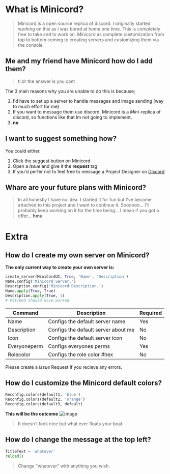 # What is Minicord?
> Minicord is a open source replica of discord. I originally started working on this as I was bored at home one time. This is completely free to take and to work on. 
> Minicord as complete customization from top to bottom coming to creating servers and customizing them via the console.

## Me and my friend have Minicord how do I add them?
> tl;dr the answer is you cant

The 3 main reasons why you are unable to do this is because;
1. I'd have to set up a server to handle messages and image sending (way to much effort for me)
2. If you want to message them use discord. Minicord is a *Mini*-replica of discord, so functions like that Im not going to implement.
3. **no**

## I want to suggest something how?
You could either.
1. Click the suggest button on Minicord
2. Open a *Issue* and give it the **request** tag
3. If you'd perfer not to feel free to message a Project Designer on [Discord](https://discord.com/invite/6AkXb5rRW7)

## Whare are your future plans with Minicord?
> In all honestly I have no idea. I started it for fun but I've become attached to this project and I want to continue it. Soooooo... I'll probably keep working on it for the time being...
I mean if you got a offer... **hmu**

# Extra

## How do I create my own server on Minicord?
**The only current way to create your own server is:**
```python
create_server(MiniCordUI, True, 'Name', 'Description')
Name.config('Minicord Server.')
Description.config('Minicord Description.')
Name.apply(True, True)
Description.apply(True, 1)
# Patched should have worked
```
| Command | Description | Required |
| ------- | ----------- | -------- |
| Name | Configs the default server name | Yes | 
| Description | Configs the default server about me | No |
| Icon | Configs the default server icon | No |
| Everyoneperm | Configs everyones perms | Yes |
| Rolecolor | Configs the role color #hex | No |

Please create a *Issue* Request If you recieve any errors.

## How do I customize the Minicord default colors?
```python
Reconfig.colors(default1, 'blue')
Reconfig.colors(default2, 'orange')
Reconfig.colors(default3, default)
```
**This will be the outcome**
![image](https://user-images.githubusercontent.com/80045521/141642155-8fcfec60-2d5f-4f74-a53a-5147c72052ed.png)
> It doesn't look nice but what ever floats your boat.

## How do I change the message at the top left?
```python
TitleText = 'whatever'
reload()
```
> Change "whatever" with anything you wish.




